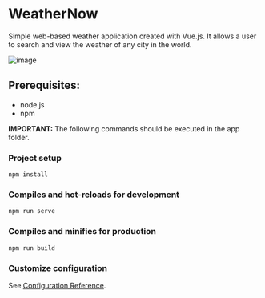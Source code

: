 # WeatherNow
Simple web-based weather application created with Vue.js. It allows a user to search and view the weather of any city in the world.

![image](https://github.com/user-attachments/assets/a8fd70c6-0fd0-4ecf-8f8b-4a033b2cc160)


## Prerequisites:

* node.js
* npm

**IMPORTANT:** The following commands should be executed in the app folder.

### Project setup
```
npm install
```

### Compiles and hot-reloads for development
```
npm run serve
```

### Compiles and minifies for production
```
npm run build
```

### Customize configuration
See [Configuration Reference](https://cli.vuejs.org/config/).
